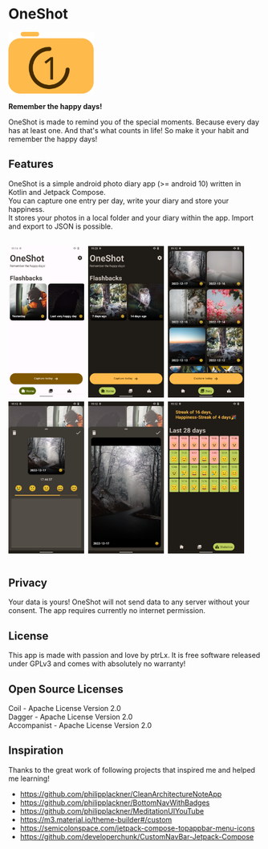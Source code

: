 # OneShot

<img alt="Logo" src="logo/v1/OneShot.svg" width="170" />

**Remember the happy days!**

OneShot is made to remind you of the special moments. Because every day has at least one. And that's what counts in life! So make it your habit and remember the happy days!

## Features

OneShot is a simple android photo diary app (>= android 10) written in Kotlin and Jetpack Compose.  
You can capture one entry per day, write your diary and store your happiness.  
It stores your photos in a local folder and your diary within the app. Import and export to JSON is possible.

<br>
<div style="display:flex;">
<img alt="preview 1" src="assets/preview_1.png" width="30%">
<img style="padding-left: 8px;" alt="preview 2" src="assets/preview_2.png" width="30%">
<img style="padding-left: 8px;" alt="preview 3" src="assets/preview_3.png" width="30%">
</div>

<div style="display:flex;  padding-top: 8px;">
<img  alt="preview 1" src="assets/preview_4.png" width="30%">
<img style="padding-left: 8px;" alt="preview 2" src="assets/preview_5.png" width="30%">
<img style="padding-left: 8px;" alt="preview 3" src="assets/preview_6.png" width="30%">
</div>
<br>

## Privacy

Your data is yours!
OneShot will not send data to any server without your consent.
The app requires currently no internet permission.

## License

This app is made with passion and love by ptrLx️.
It is free software released under GPLv3 and comes with absolutely no warranty!

## Open Source Licenses

Coil - Apache License Version 2.0  
Dagger - Apache License Version 2.0  
Accompanist - Apache License Version 2.0

## Inspiration

Thanks to the great work of following projects that inspired me and helped me learning!

* <https://github.com/philipplackner/CleanArchitectureNoteApp>
* <https://github.com/philipplackner/BottomNavWithBadges>
* <https://github.com/philipplackner/MeditationUIYouTube>
* <https://m3.material.io/theme-builder#/custom>
* <https://semicolonspace.com/jetpack-compose-topappbar-menu-icons>
* <https://github.com/developerchunk/CustomNavBar-Jetpack-Compose>
